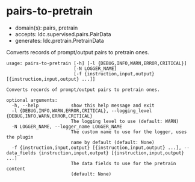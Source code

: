 # pairs-to-pretrain

* domain(s): pairs, pretrain
* accepts: ldc.supervised.pairs.PairData
* generates: ldc.pretrain.PretrainData

Converts records of prompt/output pairs to pretrain ones.

```
usage: pairs-to-pretrain [-h] [-l {DEBUG,INFO,WARN,ERROR,CRITICAL}]
                         [-N LOGGER_NAME]
                         [-f {instruction,input,output} [{instruction,input,output} ...]]

Converts records of prompt/output pairs to pretrain ones.

optional arguments:
  -h, --help            show this help message and exit
  -l {DEBUG,INFO,WARN,ERROR,CRITICAL}, --logging_level {DEBUG,INFO,WARN,ERROR,CRITICAL}
                        The logging level to use (default: WARN)
  -N LOGGER_NAME, --logger_name LOGGER_NAME
                        The custom name to use for the logger, uses the plugin
                        name by default (default: None)
  -f {instruction,input,output} [{instruction,input,output} ...], --data_fields {instruction,input,output} [{instruction,input,output} ...]
                        The data fields to use for the pretrain content
                        (default: None)
```
